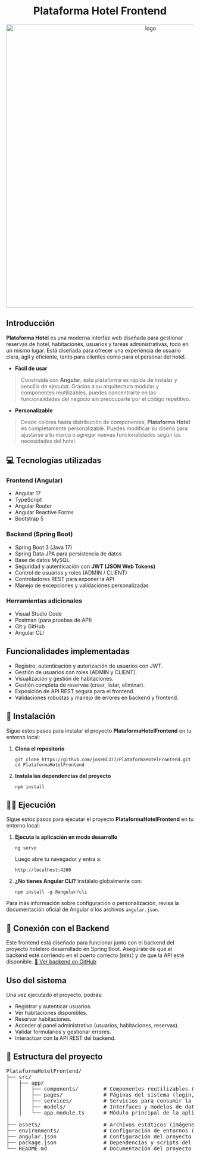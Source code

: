 <h1 align="center">Plataforma Hotel Frontend</h1>

<!-- Imagen central -->
<p align="center">
  <img src="https://github.com/user-attachments/assets/11392368-7809-4645-a0d9-7172cd600b0c" alt="logo" width="760"/>
</p>

<h2>Introducción</h2>
<p>
  <strong>Plataforma Hotel</strong> es una moderna interfaz web diseñada para gestionar reservas de hotel, habitaciones, usuarios y tareas administrativas, todo en un mismo lugar. Está diseñada para ofrecer una experiencia de usuario clara, ágil y eficiente, tanto para clientes como para el personal del hotel.
</p>

<ul>
  <li><strong>Fácil de usar</strong></li>
</ul>
<blockquote>
  Construida con <strong>Angular</strong>, esta plataforma es rápida de instalar y sencilla de ejecutar. Gracias a su arquitectura modular y componentes reutilizables, puedes concentrarte en las funcionalidades del negocio sin preocuparte por el código repetitivo.
</blockquote>

<ul>
  <li><strong>Personalizable</strong></li>
</ul>
<blockquote>
  Desde colores hasta distribución de componentes, <strong>Plataforma Hotel</strong> es completamente personalizable. Puedes modificar su diseño para ajustarse a tu marca o agregar nuevas funcionalidades según las necesidades del hotel.
</blockquote>

## 💻 Tecnologías utilizadas

### Frontend (Angular)
- Angular 17
- TypeScript
- Angular Router
- Angular Reactive Forms
- Bootstrap 5 

### Backend (Spring Boot) 
- Spring Boot 3 (Java 17)
- Spring Data JPA para persistencia de datos
- Base de datos MySQL
- Seguridad y autenticación con **JWT (JSON Web Tokens)**
- Control de usuarios y roles (ADMIN / CLIENT)
- Controladores REST para exponer la API
- Manejo de excepciones y validaciones personalizadas

### Herramientas adicionales
- Visual Studio Code
- Postman (para pruebas de API)
- Git y GitHub
- Angular CLI


<h2> Funcionalidades implementadas</h2>

- Registro, autenticación y autorización de usuarios con JWT.
- Gestión de usuarios con roles (ADMIN y CLIENT).
- Visualización y gestión de habitaciones.
- Gestión completa de reservas (crear, listar, eliminar).
- Exposición de API REST segura para el frontend.
- Validaciones robustas y manejo de errores en backend y frontend.


<h2>🚀 Instalación</h2>
<p>
  Sigue estos pasos para instalar el proyecto <strong>PlataformaHotelFrontend</strong> en tu entorno local:
</p>

<ol>
  <li>
    <p><strong>Clona el repositorio</strong></p>
    <pre><code>git clone https://github.com/joseBC377/PlataformaHotelFrontend.git
cd PlataformaHotelFrontend</code></pre>
  </li>

  <li>
    <p><strong>Instala las dependencias del proyecto</strong></p>
    <pre><code>npm install</code></pre>
  </li>
  </ol>
<h2>🏃‍♂️ Ejecución</h2>

<p>
  Sigue estos pasos para ejecutar el proyecto <strong>PlataformaHotelFrontend</strong> en tu entorno local:
</p>

<ol>
  <li>
    <p><strong>Ejecuta la aplicación en modo desarrollo</strong></p>
    <pre><code>ng serve</code></pre>
    <p>Luego abre tu navegador y entra a:</p>
    <pre><code>http://localhost:4200</code></pre>
  </li>

  <li>
    <p><strong>¿No tienes Angular CLI?</strong> Instálalo globalmente con:</p>
    <pre><code>npm install -g @angular/cli</code></pre>
  </li>
</ol>

<p>
  Para más información sobre configuración o personalización, revisa la documentación oficial de Angular o los archivos <code>angular.json</code>.
</p>


## 🔄 Conexión con el Backend
Este frontend está diseñado para funcionar junto con el backend del proyecto hotelero desarrollado en Spring Boot.
Asegúrate de que el backend esté corriendo en el puerto correcto (`8081`) y de que la API esté disponible.
[🔗 Ver backend en GitHub](https://github.com/joseBC377/PlataformaHotel)


<h2> Uso del sistema</h2>
<p>Una vez ejecutado el proyecto, podrás:</p>
<ul>
  <li>Registrar y autenticar usuarios.</li>
  <li>Ver habitaciones disponibles.</li>
  <li>Reservar habitaciones.</li>
  <li>Acceder al panel administrativo (usuarios, habitaciones, reservas).</li>
  <li>Validar formularios y gestionar errores.</li>
  <li>Interactuar con la API REST del backend.</li>
</ul>

<h2>📁 Estructura del proyecto</h2>

<pre>
PlataformaHotelFrontend/
├── src/
│   ├── app/
│   │   ├── components/        # Componentes reutilizables (navbar, footer, etc.)
│   │   ├── pages/             # Páginas del sistema (login, reservas, habitaciones, etc.)
│   │   ├── services/          # Servicios para consumir la API REST
│   │   ├── models/            # Interfaces y modelos de datos
│   │   └── app.module.ts      # Módulo principal de la aplicación
│
├── assets/                    # Archivos estáticos (imágenes, íconos, etc.)
├── environments/              # Configuración de entornos (dev y prod)
├── angular.json               # Configuración del proyecto Angular
├── package.json               # Dependencias y scripts del proyecto
└── README.md                  # Documentación del proyecto
</pre>


